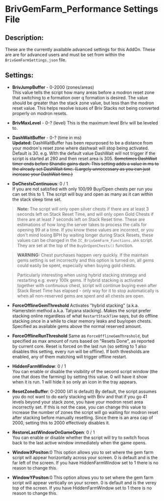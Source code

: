 # BrivGemFarm_Performance Settings File
## Description:
These are the currently available advanced settings for this AddOn. These are are for advanced users and must be set from within the ``BrivGemFarmSettings.json`` file.

## Settings: 

* **BrivJumpBuffer** - 0-2000 (zones/areas)  
This value tells the script how many areas before a modron reset zone that switching to e formation over q formation is desired. The value should be greater than the stack zone value, but less than the modron reset value. This helps resolve issues of Briv Stacks not being converted properly on modron resets.

* **BrivMaxLevel** - 0-? (level)
This is the maximum level Briv will be leveled to.

* **DashWaitBuffer** - 0-? (time in ms)  
**Updated:** DashWaitBuffer has been repurposed to be a distance from your modron's reset zone where dashwait will stop being activated. Default is 30.
e.g. WIth the default value DashWait will not trigger if the script is started at 280 and then reset area is 305.
~~Sometimes DashWait timer ends before Shandie gains dash. This setting adds a value in ms to the already set DashWait time. (Largely unnecessary as you can just increase your DashWait time.)~~

* **DoChestsContinuous**: 0 / 1  
If you are not satisfied with only 100/99 Buy/Open chests per run you can set this to 1. The script will buy and open as many as it can within the stack sleep time set. 

> **Note:** The script will only open silver chests if there are at least 3 seconds left on Stack Reset Time, and will only open Gold Chests if there are at least 7 seconds left on Stack Reset time. These are estimations of how long the server takes to process the calls for opening 99 at a time. If you know these values are incorrect, or you don't mind losing BPH by waiting longer during Stack Resets, these values can be changed in the ``IC_BrivGemFarm_Functions.ahk`` script. They are set at the top of the ``BuyOrOpenChests()`` function.  

> **WARNING:** Chest purchases happen very quickly. If the maintain gems setting is set incorrectly and this option is turned on, all gems could easily be spent, especially when buying gold chests.

> Particularly interesting when using hybrid stacking strategy and restarting e.g. every 100k gems. If hybrid stacking is activated together with continuous chest, script will continue buying even after Stack Reset Time has elapsed - only way for it to stop automatically is when all non-reserved gems are spent and all chests are open.

* **ForceOfflineGemThreshold**
Activates "hybrid stacking" (a.k.a. Hamerstein method a.k.a. Tatyana stacking). Makes the script prefer stacking online regardless of what `RestartStackTime` says, but do offline stacking once in a while to clear memory leaks and buy/open chests. Specified as available gems above the normal reserved amount.

* **ForceOfflineRunThreshold**
Same as `ForceOfflineGemThreshold`, but specified as max amount of runs based on "Resets Done", as reported by current core. Reset is forced on the last run (so setting to 1 also disables this setting, every run will be offline). If both thresholds are enabled, any of them matching will trigger offline restart.

* **HiddenFarmWindow**: 0 / 1  
You can enable or disable the visibility of the second script window (the one that does the farming) by setting this value. 0 will have it show when it is run. 1 will hide it so only an icon in the tray appears.

* **ResetZoneBuffer**: 0-2000 (41 is default)
By default, the script assumes you do not want to do early stacking with Briv and that if you go 41 levels beyond your stack zone, you have your modron reset area incorrectly set. If this is not the case, you can change this value to increase the number of zones the script will go waiting for modron reset after stacking before manually resetting. Since there is an area cap of 2000, setting this to 2000 effectively disables it.

* **RestoreLastWindowOnGameOpen**: 0 / 1  
You can enable or disable whether the script will try to switch focus back to the last active window immediately when the game opens.  

* **WindowXPositon**:0
This option allows you to set where the gem farm script will appear horizontally across your screen. 0 is default and is the far left of the screen. If you have HiddenFarmWindow set to 1 there is no reason to change this.

* **WindowYPositon**:0
This option allows you to set where the gem farm script will appear vertically on your screen. 0 is default and is the verey top of the screen. If you have HiddenFarmWindow set to 1 there is no reason to change this.
